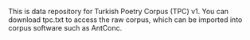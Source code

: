 This is data repository for Turkish Poetry Corpus (TPC) v1. You can download tpc.txt to access the raw corpus, which can be imported into corpus software such as AntConc.
